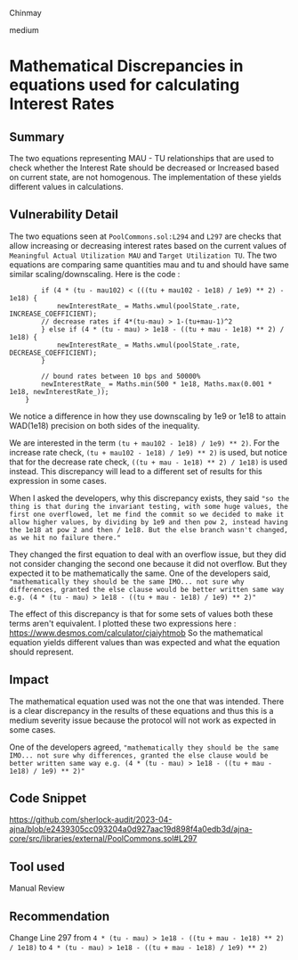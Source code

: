 Chinmay

medium

# Mathematical Discrepancies in equations used for calculating Interest Rates

## Summary
The two equations representing MAU - TU relationships that are used to check whether the Interest Rate should be decreased or Increased based on current state, are not homogenous. The implementation of these yields different values in calculations.

## Vulnerability Detail
The two equations seen at ```PoolCommons.sol:L294``` and ```L297``` are checks that allow increasing or decreasing interest rates based on the current values of ```Meaningful Actual Utilization MAU``` and ```Target Utilization TU```. The two equations are comparing same quantities mau and tu and should have same similar scaling/downscaling. Here is the code :

```solidity
        if (4 * (tu - mau102) < (((tu + mau102 - 1e18) / 1e9) ** 2) - 1e18) {
            newInterestRate_ = Maths.wmul(poolState_.rate, INCREASE_COEFFICIENT);
        // decrease rates if 4*(tu-mau) > 1-(tu+mau-1)^2
        } else if (4 * (tu - mau) > 1e18 - ((tu + mau - 1e18) ** 2) / 1e18) {
            newInterestRate_ = Maths.wmul(poolState_.rate, DECREASE_COEFFICIENT);
        }

        // bound rates between 10 bps and 50000%
        newInterestRate_ = Maths.min(500 * 1e18, Maths.max(0.001 * 1e18, newInterestRate_));
    }
```

We notice a difference in how they use downscaling by 1e9 or 1e18 to attain WAD(1e18) precision on both sides of the inequality.
 
We are interested in the term ```(tu + mau102 - 1e18) / 1e9) ** 2)```. For the increase rate check, ```(tu + mau102 - 1e18) / 1e9) ** 2)``` is used, but notice that for the decrease rate check, ```((tu + mau - 1e18) ** 2) / 1e18)``` is used instead. This discrepancy will lead to a different set of results for this expression in some cases. 

When I asked the developers, why this discrepancy exists, they said ```"so the thing is that during the invariant testing, with some huge values, the first one overflowed, let me find the commit so we decided to make it allow higher values, by dividing by 1e9 and then pow 2, instead having the 1e18 at pow 2 and then / 1e18. But the else branch wasn't changed, as we hit no failure there."```

They changed the first equation to deal with an overflow issue, but they did not consider changing the second one because it did not overflow. But they expected it to be mathematically the same. One of the developers said, ```"mathematically they should be the same IMO... not sure why differences, granted the else clause would be better written same way e.g. (4 * (tu - mau) > 1e18 - ((tu + mau - 1e18) / 1e9) ** 2)"```

The effect of this discrepancy is that for some sets of values both these terms aren't equivalent. I plotted these two expressions here : https://www.desmos.com/calculator/cjaiyhtmob
So the mathematical equation yields different values than was expected and what the equation should represent.

## Impact
The mathematical equation used was not the one that was intended. There is a clear discrepancy in the results of these equations and thus this is a medium severity issue because the protocol will not work as expected in some cases. 

One of the developers agreed, ```"mathematically they should be the same IMO... not sure why differences, granted the else clause would be better written same way e.g. (4 * (tu - mau) > 1e18 - ((tu + mau - 1e18) / 1e9) ** 2)"```

## Code Snippet
https://github.com/sherlock-audit/2023-04-ajna/blob/e2439305cc093204a0d927aac19d898f4a0edb3d/ajna-core/src/libraries/external/PoolCommons.sol#L297

## Tool used

Manual Review

## Recommendation
Change Line 297 from  ```4 * (tu - mau) > 1e18 - ((tu + mau - 1e18) ** 2) / 1e18)``` to ```4 * (tu - mau) > 1e18 - ((tu + mau - 1e18) / 1e9) ** 2)```